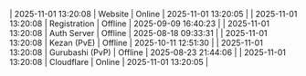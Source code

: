 | 2025-11-01 13:20:08 | Website | Online | 2025-11-01 13:20:05 |
| 2025-11-01 13:20:08 | Registration | Offline | 2025-09-09 16:40:23 |
| 2025-11-01 13:20:08 | Auth Server | Offline | 2025-08-18 09:33:31 |
| 2025-11-01 13:20:08 | Kezan (PvE) | Offline | 2025-10-11 12:51:30 |
| 2025-11-01 13:20:08 | Gurubashi (PvP) | Offline | 2025-08-23 21:44:06 |
| 2025-11-01 13:20:08 | Cloudflare | Online | 2025-11-01 13:20:05 |
